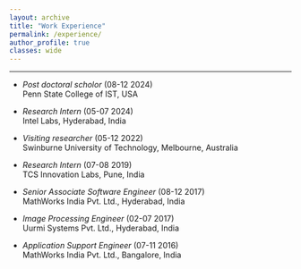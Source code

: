 ```yaml
---
layout: archive
title: "Work Experience"
permalink: /experience/
author_profile: true
classes: wide
---
```



---

- *Post doctoral scholor* (08-12 2024)  
Penn State College of IST, USA  
<!-- Working on problems in machine learning, deep learning, and computer vision, with
intersection with psychology and biology. --> 

- *Research Intern* (05-07 2024)  
Intel Labs, Hyderabad, India  
<!-- Worked on problems in Signal processing and Graph learning --> 

- *Visiting researcher* (05-12 2022)  
Swinburne University of Technology, Melbourne, Australia  
<!-- Worked on unsupervised adversarial attacks targeting foundation deep learning models --> 

- *Research Intern* (07-08 2019)  
TCS Innovation Labs, Pune, India  
<!-- Worked on generating time series data using generative adversarial networks -->

- *Senior Associate Software Engineer* (08-12 2017)  
MathWorks India Pvt. Ltd., Hyderabad, India  
<!-- Worked on traffic sign detection and recognition and logo recognition using convolutional neural networks -->

- *Image Processing Engineer* (02-07 2017)  
Uurmi Systems Pvt. Ltd., Hyderabad, India  
<!-- Worked on pedestrian detection using deep learning (in MATLAB) and compressing convolutional neural networks for real-time application -->

- *Application Support Engineer* (07-11 2016)  
MathWorks India Pvt. Ltd., Bangalore, India
<!-- Helped customers to solve technical problems using MATLAB and Simulink and worked with the developers to apply the customer-facing knowledge to projects within the company -->
